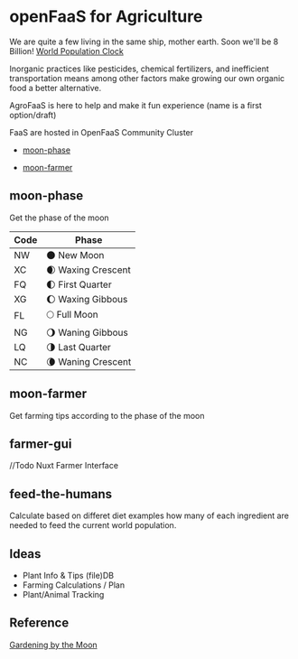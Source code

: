 openFaaS for Agriculture
========================
We are quite a few living in the same ship, mother earth. Soon we'll be 8 Billion! [World Population Clock](https://www.worldometers.info/world-population)

Inorganic practices like pesticides, chemical fertilizers, and inefficient transportation means among other factors make growing our own organic food a better alternative.

AgroFaaS is here to help and make it fun experience
(name is a first option/draft)

FaaS are hosted in OpenFaaS Community Cluster

- [moon-phase](https://sriveros95.o6s.io/moon-phase)

- [moon-farmer](https://sriveros95.o6s.io/moon-farmer)

## moon-phase
Get the phase of the moon

Code | Phase
-----|-------------
NW   | 🌑 New Moon
XC   | 🌒 Waxing Crescent
FQ   | 🌓 First Quarter
XG   | 🌔 Waxing Gibbous
FL   | 🌕 Full Moon
NG   | 🌖 Waning Gibbous
LQ   | 🌗 Last Quarter
NC   | 🌘 Waning Crescent

## moon-farmer
Get farming tips according to the phase of the moon

## farmer-gui
//Todo
Nuxt Farmer Interface

## feed-the-humans
Calculate based on differet diet examples how many of each ingredient are needed to feed the current world population.

## Ideas
- Plant Info & Tips (file)DB
- Farming Calculations / Plan
- Plant/Animal Tracking

## Reference
[Gardening by the Moon](https://www.youtube.com/watch?v=pTT2Q8tAWBE)
